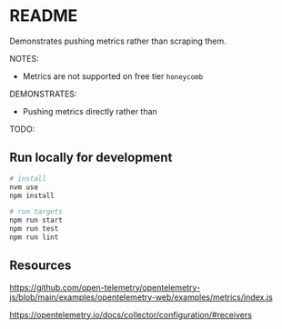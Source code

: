 # README

Demonstrates pushing metrics rather than scraping them.  

NOTES:

* Metrics are not supported on free tier `honeycomb`  

DEMONSTRATES:

* Pushing metrics directly rather than 

TODO:




## Run locally for development 

```sh
# install
nvm use
npm install

# run targets
npm run start
npm run test
npm run lint
```


## Resources

https://github.com/open-telemetry/opentelemetry-js/blob/main/examples/opentelemetry-web/examples/metrics/index.js

https://opentelemetry.io/docs/collector/configuration/#receivers


